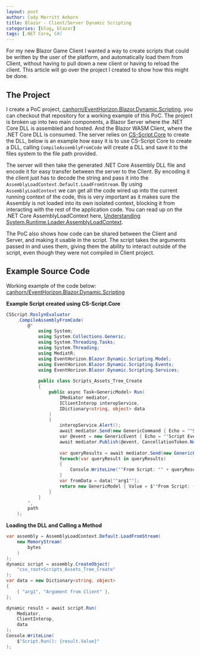 ```yaml
---
layout: post
author: Cody Merritt Anhorn
title: Blazor - Client/Server Dynamic Scripting
categories: [blog, blazor]
tags: [.NET Core, C#]
---
```


For my new Blazor Game Client I wanted a way to create scripts that could be written by the user of the platform, and automatically load them from Client, without having to pull down a new client or having to reload the client. This article will go over the project I created to show how this might be done.

## The Project

I create a PoC project, <a href="https://github.com/canhorn/EventHorizon.Blazor.Dynamic.Scripting" target="_blank">canhorn/EventHorizon.Blazor.Dynamic.Scripting</a>, you can checkout that repository for a working example of this PoC. The project is broken up into two main components, a Blazor Server where the .NET Core DLL is assembled and hosted. And the Blazor WASM Client, where the .NET Core DLL is consumed. The server relies on <a href="https://github.com/oleg-shilo/cs-script.core" target="_blank">CS-Script.Core</a> to create the DLL, below is an example how easy it is to use CS-Script Core to create a DLL, calling <code>CompileAssemblyFromCode</code> will create a DLL and save it to the files system to the file path provided.

The server will then take the generated .NET Core Assembly DLL file and encode it for easy transfer between the server to the Client. By encoding it the client just has to decode the string and pass it into the <code>AssemblyLoadContext.Default.LoadFromStream</code>. By using <code>AssemblyLoadContext</code> we can get all the code wired up into the current running context of the code, this is very important as it makes sure the Assembly is not loaded into its own isolated context, blocking it from interacting with the rest of the application code. You can read up on the .NET Core AssemblyLoadContext here, <a href="https://docs.microsoft.com/en-us/dotnet/core/dependency-loading/understanding-assemblyloadcontext" target="_blank">Understanding System.Runtime.Loader.AssemblyLoadContext</a>.

The PoC also shows how code can be shared between the Client and Server, and making it usable in the script. The script takes the arguments passed in and uses them, giving them the ability to interact outside of the script, even though they were not compiled in Client project. 

## Example Source Code

Working example of the code below: <a href="https://github.com/canhorn/EventHorizon.Blazor.Dynamic.Scripting" target="_blank">canhorn/EventHorizon.Blazor.Dynamic.Scripting</a>

**Example Script created using CS-Script.Core**
~~~ csharp
CSScript.RoslynEvaluator
    .CompileAssemblyFromCode(
        @"
            using System;
            using System.Collections.Generic;
            using System.Threading.Tasks;
            using System.Threading;
            using MediatR;
            using EventHorizon.Blazor.Dynamic.Scripting.Model;
            using EventHorizon.Blazor.Dynamic.Scripting.Events;
            using EventHorizon.Blazor.Dynamic.Scripting.Services;
            
            public class Scripts_Assets_Tree_Create
            {
                public async Task<GenericModel> Run(
                    IMediator mediator,
                    IClientInterop interopService, 
                    IDictionary<string, object> data
                )
                {
                    interopService.Alert();
                    await mediator.Send(new GenericCommand { Echo = ""Script Command Echo Arg"" });
                    var @event = new GenericEvent { Echo = ""Script Event Echo Arg"" };
                    await mediator.Publish(@event, CancellationToken.None);
                    
                    var queryResults = await mediator.Send(new GenericQuery());
                    foreach(var queryResult in queryResults)
                    {
                        Console.WriteLine(""From Script: "" + queryResult.Value);
                    }
                    var fromData = data[""arg1""];
                    return new GenericModel { Value = $""From Script: {fromData}"" };
                }
            }
        ",
        path
    );
~~~

**Loading the DLL and Calling a Method**
~~~ csharp
var assembly = AssemblyLoadContext.Default.LoadFromStream(
    new MemoryStream(
        bytes
    )
);
dynamic script = assembly.CreateObject(
    "css_root+Scripts_Assets_Tree_Create"
);
var data = new Dictionary<string, object>
{
    { "arg1", "Argument from Client" },
};

dynamic result = await script.Run(
    Mediator,
    ClientInterop,
    data
);
Console.WriteLine(
    $"Script.Run(): {result.Value}"
);
~~~